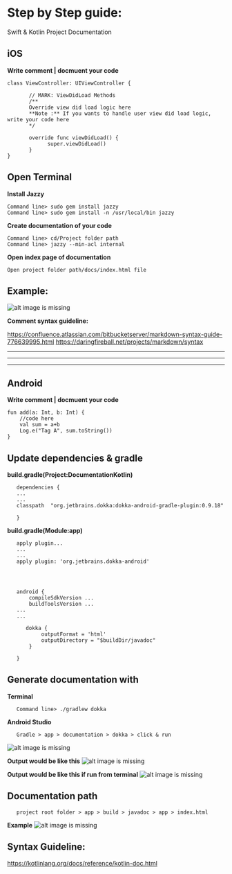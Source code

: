 # Step by Step guide:
Swift & Kotlin Project Documentation
## iOS

**Write comment | docmuent your code**
       
    class ViewController: UIViewController {
   
           // MARK: ViewDidLoad Methods
           /**
           Override view did load logic here
           **Note :** If you wants to handle user view did load logic, write your code here
           */

           override func viewDidLoad() {
                 super.viewDidLoad()
           }
    }

## Open Terminal
**Install Jazzy**
   
    Command line> sudo gem install jazzy
    Command line> sudo gem install -n /usr/local/bin jazzy

**Create documentation of your code**

    Command line> cd/Project folder path
    Command line> jazzy --min-acl internal


**Open index page of documentation**
   
    Open project folder path/docs/index.html file


## Example: 
![alt image is missing](https://res.cloudinary.com/atifcloud/image/upload/v1569412493/4_ggjy64.png)


**Comment syntax guideline:**
    
https://confluence.atlassian.com/bitbucketserver/markdown-syntax-guide-776639995.html
https://daringfireball.net/projects/markdown/syntax


-----------------------------------------------------------------------------------------------------------------
*****************************************************************************************************************
-----------------------------------------------------------------------------------------------------------------

## Android

**Write comment | docmuent your code**
       
    fun add(a: Int, b: Int) {
        //code here
        val sum = a+b
        Log.e("Tag A", sum.toString())
    }

## Update dependencies & gradle
**build.gradle(Project:DocumentationKotlin)**

       dependencies {
       ...
       ...
       classpath  "org.jetbrains.dokka:dokka-android-gradle-plugin:0.9.18"

       }

**build.gradle(Module:app)**

       apply plugin...
       ...
       ...
       apply plugin: 'org.jetbrains.dokka-android'




       android {
           compileSdkVersion ...
           buildToolsVersion ...
       ...
       ...

          dokka {
               outputFormat = 'html'
               outputDirectory = "$buildDir/javadoc"
           }

       }

## Generate documentation with
**Terminal**

       Command line> ./gradlew dokka

**Android Studio**
   
       Gradle > app > documentation > dokka > click & run

![alt image is missing](https://res.cloudinary.com/atifcloud/image/upload/c_scale,h_379/v1569482731/1_niw06s.png)


**Output would be like this**
![alt image is missing](https://res.cloudinary.com/atifcloud/image/upload/c_scale,h_475/v1569482975/2_oh4elk.png)

**Output would be like this if run from terminal**
![alt image is missing](https://res.cloudinary.com/atifcloud/image/upload/c_scale,h_346/v1569483080/33_uyferf.png)


## Documentation path
       project root folder > app > build > javadoc > app > index.html

**Example**
![alt image is missing](https://res.cloudinary.com/atifcloud/image/upload/c_scale,h_402/v1569483616/66_kyydzu.png)

## Syntax Guideline:
https://kotlinlang.org/docs/reference/kotlin-doc.html



